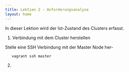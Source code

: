 ```yaml
---
title: Lektion 2 - Anforderungsanalyse
layout: home
---
```


In dieser Lektion wird der Ist-Zustand des Clusters erfasst.

1. Verbindung mit dem Cluster herstellen

Stelle eine SSH Verbindung mit der Master Node her-

```bash
   vagrant ssh master
```

2.
